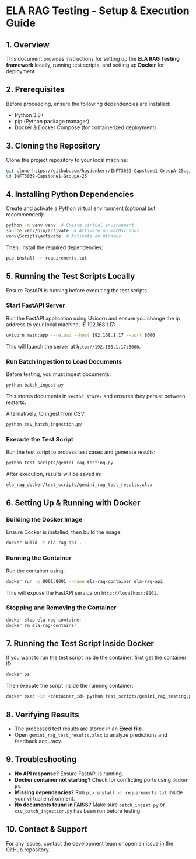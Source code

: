 # **ELA RAG Testing - Setup & Execution Guide**

## **1. Overview**
This document provides instructions for setting up the **ELA RAG Testing framework** locally, running test scripts, and setting up **Docker** for deployment.

## **2. Prerequisites**
Before proceeding, ensure the following dependencies are installed:
- Python 3.8+
- pip (Python package manager)
- Docker & Docker Compose (for containerized deployment)

## **3. Cloning the Repository**
Clone the project repository to your local machine:
```bash
git clone https://github.com/haydenkerr/INFT3039-Capstone1-GroupA-25.git
cd INFT3039-Capstone1-GroupA-25
```

## **4. Installing Python Dependencies**
Create and activate a Python virtual environment (optional but recommended):
```bash
python -m venv venv  # Create virtual environment
source venv/bin/activate  # Activate on macOS/Linux
venv\Scripts\activate  # Activate on Windows
```
Then, install the required dependencies:
```bash
pip install -r requirements.txt
```

## **5. Running the Test Scripts Locally**
Ensure FastAPI is running before executing the test scripts.

### **Start FastAPI Server**
Run the FastAPI application using Uvicorn and ensure you change the ip address to your local machine, IE 192.168.1.17:
```bash
uvicorn main:app --reload --host 192.168.1.17 --port 8000
```
This will launch the server at `http://192.168.1.17:8000`.

### **Run Batch Ingestion to Load Documents**
Before testing, you must ingest documents:
```bash
python batch_ingest.py
```
This stores documents in `vector_store/` and ensures they persist between restarts.

Alternatively, to ingest from CSV:
```bash
python csv_batch_ingestion.py
```

### **Execute the Test Script**
Run the test script to process test cases and generate results:
```bash
python test_scripts/gemini_rag_testing.py
```
After execution, results will be saved in:
```bash
ela_rag_docker/test_scripts/gemini_rag_test_results.xlsx
```

## **6. Setting Up & Running with Docker**

### **Building the Docker Image**
Ensure Docker is installed, then build the image:
```bash
docker build -t ela-rag-api .
```

### **Running the Container**
Run the container using:
```bash
docker run -p 8001:8001 --name ela-rag-container ela-rag-api
```
This will expose the FastAPI service on `http://localhost:8001`.

### **Stopping and Removing the Container**
```bash
docker stop ela-rag-container
docker rm ela-rag-container
```

## **7. Running the Test Script Inside Docker**
If you want to run the test script inside the container, first get the container ID:
```bash
docker ps
```
Then execute the script inside the running container:
```bash
docker exec -it <container_id> python test_scripts/gemini_rag_testing.py
```

## **8. Verifying Results**
- The processed test results are stored in an **Excel file**.
- Open `gemini_rag_test_results.xlsx` to analyze predictions and feedback accuracy.

## **9. Troubleshooting**
- **No API response?** Ensure FastAPI is running.
- **Docker container not starting?** Check for conflicting ports using `docker ps`.
- **Missing dependencies?** Run `pip install -r requirements.txt` inside your virtual environment.
- **No documents found in FAISS?** Make sure `batch_ingest.py` or `csv_batch_ingestion.py` has been run before testing.

## **10. Contact & Support**
For any issues, contact the development team or open an issue in the GitHub repository.

